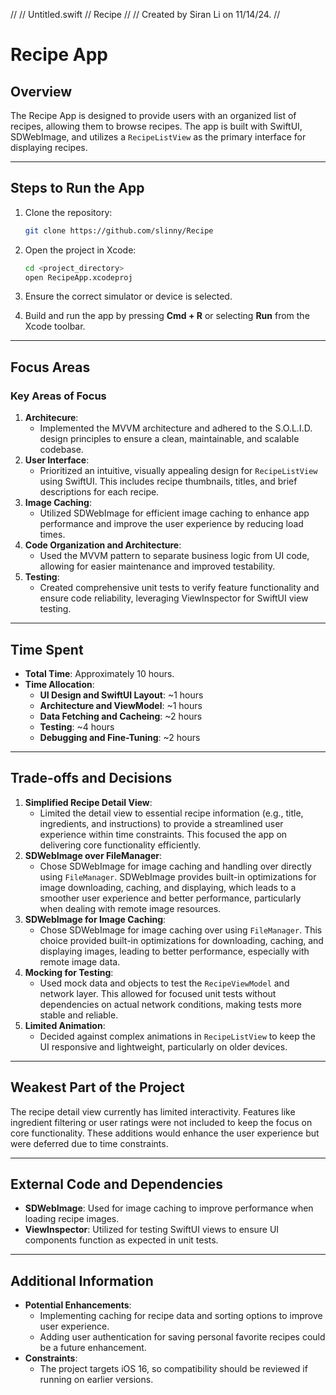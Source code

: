 //
//  Untitled.swift
//  Recipe
//
//  Created by Siran Li on 11/14/24.
//


# Recipe App

## Overview

The Recipe App is designed to provide users with an organized list of recipes, allowing them to browse recipes. The app is built with SwiftUI, SDWebImage, and utilizes a  `RecipeListView`  as the primary interface for displaying recipes.

----------

## Steps to Run the App

1.  Clone the repository:
    
    ```bash 
    git clone https://github.com/slinny/Recipe
    ```
    
2.  Open the project in Xcode:
    
    ```bash
    cd <project_directory>
    open RecipeApp.xcodeproj 
    ```
    
3.  Ensure the correct simulator or device is selected.
    
4.  Build and run the app by pressing  **Cmd + R**  or selecting  **Run**  from the Xcode toolbar.

----------

## Focus Areas

### Key Areas of Focus

1.  **Architecure**:
    -   Implemented the MVVM architecture and adhered to the S.O.L.I.D. design principles to ensure a clean, maintainable, and scalable codebase.
2. **User Interface**:
    -   Prioritized an intuitive, visually appealing design for `RecipeListView` using SwiftUI. This includes recipe thumbnails, titles, and brief descriptions for each recipe.
3.  **Image Caching**:
    -   Utilized SDWebImage for efficient image caching to enhance app performance and improve the user experience by reducing load times.
4.  **Code Organization and Architecture**:
    -   Used the MVVM pattern to separate business logic from UI code, allowing for easier maintenance and improved testability.
5.  **Testing**:
    -   Created comprehensive unit tests to verify feature functionality and ensure code reliability, leveraging ViewInspector for SwiftUI view testing.

----------

## Time Spent

-   **Total Time**: Approximately 10 hours.
-   **Time Allocation**:
    -   **UI Design and SwiftUI Layout**: ~1 hours
    -   **Architecture and ViewModel**: ~1 hours
    -   **Data Fetching and Cacheing**: ~2 hours
    -   **Testing**: ~4 hours
    -   **Debugging and Fine-Tuning**: ~2 hours

----------

## Trade-offs and Decisions

1. **Simplified Recipe Detail View**:
    -   Limited the detail view to essential recipe information (e.g., title, ingredients, and instructions) to provide a streamlined user experience within time constraints. This focused the app on delivering core functionality efficiently.
2. **SDWebImage over FileManager**:
    -   Chose SDWebImage for image caching and handling over directly using  `FileManager`. SDWebImage provides built-in optimizations for image downloading, caching, and displaying, which leads to a smoother user experience and better performance, particularly when dealing with remote image resources.
3. **SDWebImage for Image Caching**:
    -   Chose SDWebImage for image caching over using `FileManager`. This choice provided built-in optimizations for downloading, caching, and displaying images, leading to better performance, especially with remote image data.
4. **Mocking for Testing**:
    -   Used mock data and objects to test the `RecipeViewModel` and network layer. This allowed for focused unit tests without dependencies on actual network conditions, making tests more stable and reliable.
5. **Limited Animation**:
    -   Decided against complex animations in `RecipeListView` to keep the UI responsive and lightweight, particularly on older devices.

----------

## Weakest Part of the Project

The recipe detail view currently has limited interactivity. Features like ingredient filtering or user ratings were not included to keep the focus on core functionality. These additions would enhance the user experience but were deferred due to time constraints.

----------

## External Code and Dependencies

-   **SDWebImage**: Used for image caching to improve performance when loading recipe images.
-   **ViewInspector**: Utilized for testing SwiftUI views to ensure UI components function as expected in unit tests.

----------

## Additional Information

-   **Potential Enhancements**:
     -   Implementing caching for recipe data and sorting options to improve user experience.
    -   Adding user authentication for saving personal favorite recipes could be a future enhancement.
-   **Constraints**:
    -   The project targets iOS 16, so compatibility should be reviewed if running on earlier versions.
